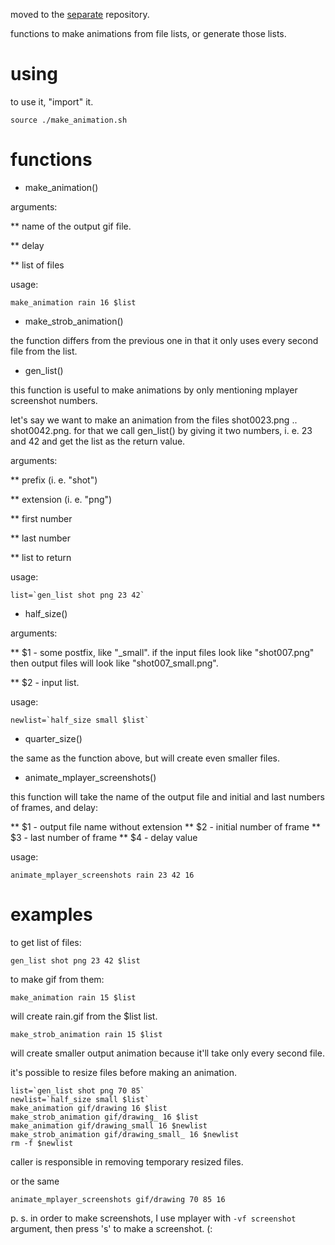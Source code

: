 moved to the [separate](https://github.com/norayr/make_gif_animation) repository.

functions to make animations from file lists, or generate those lists.

using
====

to use it, "import" it.

```
source ./make_animation.sh
```

functions
=========

* make_animation()

arguments:

** name of the output gif file.

** delay

** list of files

usage:
```
make_animation rain 16 $list
```

* make_strob_animation()

the function differs from the previous one in that it only uses every second file from the list.


* gen_list()

this function is useful to make animations by only mentioning mplayer screenshot numbers.

let's say we want to make an animation from the files shot0023.png .. shot0042.png. for that we call gen_list() by giving it two numbers, i. e. 23 and 42 and get the list as the return value.

arguments:

** prefix (i. e. "shot")

** extension (i. e. "png")

** first number

** last number

** list to return

usage:
```
list=`gen_list shot png 23 42`
```

* half_size()

arguments:

** $1 - some postfix, like "_small". if the input files look like "shot007.png" then output files will look like "shot007_small.png".

** $2 - input list.

usage:

```
newlist=`half_size small $list`
```


* quarter_size()

the same as the function above, but will create even smaller files.

* animate_mplayer_screenshots()

this function will take the name of the output file and initial and last numbers of frames, and delay:

** $1 - output file name without extension
** $2 - initial number of frame
** $3 - last number of frame
** $4 - delay value

usage:

```
animate_mplayer_screenshots rain 23 42 16
```

examples
=======

to get list of files:

```
gen_list shot png 23 42 $list
```
to make gif from them:

```
make_animation rain 15 $list
```

will create rain.gif from the $list list.

```
make_strob_animation rain 15 $list
```

will create smaller output animation because it'll take only every second file.

it's possible to resize files before making an animation.

```
list=`gen_list shot png 70 85`
newlist=`half_size small $list`
make_animation gif/drawing 16 $list
make_strob_animation gif/drawing_ 16 $list
make_animation gif/drawing_small 16 $newlist
make_strob_animation gif/drawing_small_ 16 $newlist
rm -f $newlist
```

caller is responsible in removing temporary resized files.

or the same

```
animate_mplayer_screenshots gif/drawing 70 85 16
```

p. s.
in order to make screenshots, I use mplayer with ```-vf screenshot``` argument, then press 's' to make a screenshot. (:

